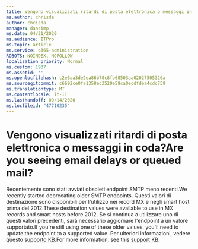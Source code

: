 ```yaml
---
title: Vengono visualizzati ritardi di posta elettronica o messaggi in coda?
ms.author: chrisda
author: chrisda
manager: dansimp
ms.date: 04/21/2020
ms.audience: ITPro
ms.topic: article
ms.service: o365-administration
ROBOTS: NOINDEX, NOFOLLOW
localization_priority: Normal
ms.custom: 1937
ms.assetid: ''
ms.openlocfilehash: c2e6aa3de2ea86b70c8fb68503aa02027505326a
ms.sourcegitcommit: c6692ce0fa1358ec3529e59ca0ecdfdea4cdc759
ms.translationtype: MT
ms.contentlocale: it-IT
ms.lasthandoff: 09/14/2020
ms.locfileid: "47710235"
---
```

# <a name="are-you-seeing-email-delays-or-queued-mail"></a><span data-ttu-id="7bde3-102">Vengono visualizzati ritardi di posta elettronica o messaggi in coda?</span><span class="sxs-lookup"><span data-stu-id="7bde3-102">Are you seeing email delays or queued mail?</span></span>

<span data-ttu-id="7bde3-103">Recentemente sono stati avviati obsoleti endpoint SMTP meno recenti.</span><span class="sxs-lookup"><span data-stu-id="7bde3-103">We recently started deprecating older SMTP endpoints.</span></span> <span data-ttu-id="7bde3-104">Questi valori di destinazione sono disponibili per l'utilizzo nei record MX e negli smart host prima del 2012.</span><span class="sxs-lookup"><span data-stu-id="7bde3-104">These destination values were available to use in MX records and smart hosts before 2012.</span></span> <span data-ttu-id="7bde3-105">Se si continua a utilizzare uno di questi valori precedenti, sarà necessario aggiornare l'endpoint a un valore supportato.</span><span class="sxs-lookup"><span data-stu-id="7bde3-105">If you're still using one of these older values, you'll need to update the endpoint to a supported value.</span></span> <span data-ttu-id="7bde3-106">Per ulteriori informazioni, vedere questo [supporto KB](https://support.microsoft.com/help/4057301/attr35-response-code-when-mail-is-sent-to-eop-exo).</span><span class="sxs-lookup"><span data-stu-id="7bde3-106">For more information, see this [support KB](https://support.microsoft.com/help/4057301/attr35-response-code-when-mail-is-sent-to-eop-exo).</span></span>
